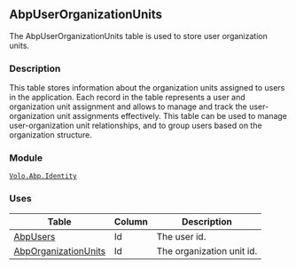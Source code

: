 ## AbpUserOrganizationUnits

The AbpUserOrganizationUnits table is used to store user organization units.

### Description

This table stores information about the organization units assigned to users in the application. Each record in the table represents a user and organization unit assignment and allows to manage and track the user-organization unit assignments effectively. This table can be used to manage user-organization unit relationships, and to group users based on the organization structure.

### Module

[`Volo.Abp.Identity`](../../Identity.md)

### Uses

| Table | Column | Description |
| --- | --- | --- |
| [AbpUsers](AbpUsers.md) | Id | The user id. |
| [AbpOrganizationUnits](AbpOrganizationUnits.md) | Id | The organization unit id. |